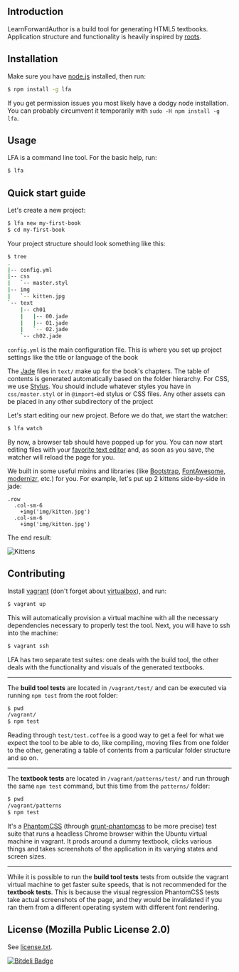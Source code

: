Introduction
------------

LearnForwardAuthor is a build tool for generating HTML5 textbooks. Application structure and functionality is heavily inspired by [roots](https://github.com/jenius/roots).

Installation
------------

Make sure you have [node.js](http://nodejs.org/) installed, then run:

```bash
$ npm install -g lfa
```

If you get permission issues you most likely have a dodgy node installation. You can probably circumvent it temporarily with `sudo -H npm install -g lfa`.

Usage
-----

LFA is a command line tool. For the basic help, run:

```bash
$ lfa
```

Quick start guide
-----------------

Let's create a new project:

```bash
$ lfa new my-first-book
$ cd my-first-book
```

Your project structure should look something like this:

```bash
$ tree
.
|-- config.yml
|-- css
|   `-- master.styl
|-- img
|   `-- kitten.jpg
`-- text
    |-- ch01
    |   |-- 00.jade
    |   |-- 01.jade
    |   `-- 02.jade
    `-- ch02.jade
```

`config.yml` is the main configuration file. This is where you set up project settings like the title or language of the book

The [Jade](http://jade-lang.com) files in `text/` make up for the book's chapters. The table of contents is generated automatically based on the folder hierarchy.
For CSS, we use [Stylus](http://learnboost.github.io/stylus/). You should include whatever styles you have in `css/master.styl` or in `@import`-ed stylus or CSS files.
Any other assets can be placed in any other subdirectory of the project

Let's start editing our new project. Before we do that, we start the watcher:

```bash
$ lfa watch
```

By now, a browser tab should have popped up for you. You can now start editing files with your [favorite text editor](http://en.wikipedia.org/wiki/Editor_war) and, as soon as you save, the watcher will reload the page for you.

We built in some useful mixins and libraries (like [Bootstrap](http://getbootstrap.com/2.3.2/), [FontAwesome](http://fortawesome.github.io/Font-Awesome/), [modernizr](http://modernizr.com/), etc.) for you. For example, let's put up 2 kittens side-by-side in jade:

```jade
.row
  .col-sm-6
    +img('img/kitten.jpg')
  .col-sm-6
    +img('img/kitten.jpg')
```

The end result:

![Kittens](https://cloud.githubusercontent.com/assets/428060/5070005/b64fb396-6e6a-11e4-9064-77dc8f36f8fe.png)

Contributing
------------

Install [vagrant](http://www.vagrantup.com/) (don't forget about [virtualbox](https://www.virtualbox.org/)), and run:

```bash
$ vagrant up
```

This will automatically provision a virtual machine with all the necessary dependencies necessary to properly test the tool. Next, you will have to ssh into the machine:

```bash
$ vagrant ssh
```

LFA has two separate test suites: one deals with the build tool, the other deals with the functionality and visuals of the generated textbooks.

---

The **build tool tests** are located in `/vagrant/test/` and can be executed via running `npm test` from the root folder:

```bash
$ pwd
/vagrant/
$ npm test
```

Reading through `test/test.coffee` is a good way to get a feel for what we expect the tool to be able to do, like compiling, moving files from one folder to the other, generating a table of contents from a particular folder structure and so on.

---

The **textbook tests** are located in `/vagrant/patterns/test/` and run through the same `npm test` command, but this time from the `patterns/` folder:
```bash
$ pwd
/vagrant/patterns
$ npm test
```

It's a [PhantomCSS](https://github.com/Huddle/PhantomCSS) (through [grunt-phantomcss](https://github.com/chrisgladd/grunt-phantomcss) to be more precise) test suite that runs a headless Chrome browser within the Ubuntu virtual machine in vagrant. It prods around a dummy textbook, clicks various things and takes screenshots of the application in its varying states and screen sizes.

---

While it is possible to run the **build tool tests** tests from outside the vagrant virtual machine to get faster suite speeds, that is not recommended for the **textbook tests**. This is because the visual regression PhantomCSS tests take actual screenshots of the page, and they would be invalidated if you ran them from a different operating system with different font rendering.

License (Mozilla Public License 2.0)
-------------

See [license.txt](license.txt).

[![Bitdeli Badge](https://d2weczhvl823v0.cloudfront.net/learnfwd/lfa/trend.png)](https://bitdeli.com/free "Bitdeli Badge")
